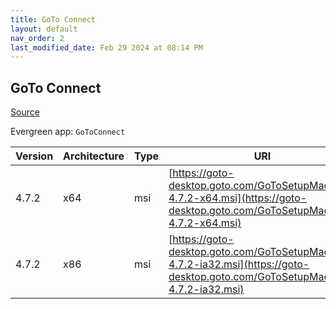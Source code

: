 ```yaml
---
title: GoTo Connect
layout: default
nav_order: 2
last_modified_date: Feb 29 2024 at 08:14 PM
---
```


## GoTo Connect

[Source](https://support.goto.com/connect/help/what-are-the-download-links-for-it-admin-deployments)

Evergreen app: `GoToConnect`

| Version | Architecture | Type | URI                                                                                                                            |
| ------- | ------------ | ---- | ------------------------------------------------------------------------------------------------------------------------------ |
| 4.7.2   | x64          | msi  | [https://goto-desktop.goto.com/GoToSetupMachine-4.7.2-x64.msi](https://goto-desktop.goto.com/GoToSetupMachine-4.7.2-x64.msi)   |
| 4.7.2   | x86          | msi  | [https://goto-desktop.goto.com/GoToSetupMachine-4.7.2-ia32.msi](https://goto-desktop.goto.com/GoToSetupMachine-4.7.2-ia32.msi) |
